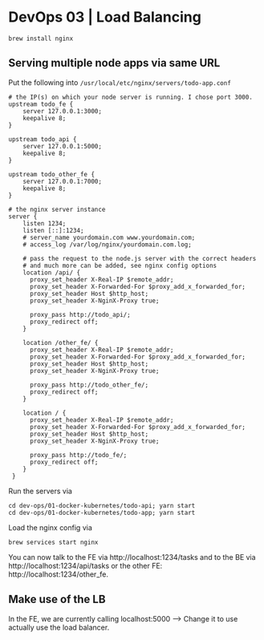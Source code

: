 # DevOps 03 | Load Balancing

```
brew install nginx
```

## Serving multiple node apps via same URL

Put the following into `/usr/local/etc/nginx/servers/todo-app.conf`

```
# the IP(s) on which your node server is running. I chose port 3000.
upstream todo_fe {
    server 127.0.0.1:3000;
    keepalive 8;
}

upstream todo_api {
    server 127.0.0.1:5000;
    keepalive 8;
}

upstream todo_other_fe {
    server 127.0.0.1:7000;
    keepalive 8;
}

# the nginx server instance
server {
    listen 1234;
    listen [::]:1234;
    # server_name yourdomain.com www.yourdomain.com;
    # access_log /var/log/nginx/yourdomain.com.log;

    # pass the request to the node.js server with the correct headers
    # and much more can be added, see nginx config options
    location /api/ {
      proxy_set_header X-Real-IP $remote_addr;
      proxy_set_header X-Forwarded-For $proxy_add_x_forwarded_for;
      proxy_set_header Host $http_host;
      proxy_set_header X-NginX-Proxy true;

      proxy_pass http://todo_api/;
      proxy_redirect off;
    }

    location /other_fe/ {
      proxy_set_header X-Real-IP $remote_addr;
      proxy_set_header X-Forwarded-For $proxy_add_x_forwarded_for;
      proxy_set_header Host $http_host;
      proxy_set_header X-NginX-Proxy true;

      proxy_pass http://todo_other_fe/;
      proxy_redirect off;
    }

    location / {
      proxy_set_header X-Real-IP $remote_addr;
      proxy_set_header X-Forwarded-For $proxy_add_x_forwarded_for;
      proxy_set_header Host $http_host;
      proxy_set_header X-NginX-Proxy true;

      proxy_pass http://todo_fe/;
      proxy_redirect off;
    }
 }
```

Run the servers via 

```
cd dev-ops/01-docker-kubernetes/todo-api; yarn start
cd dev-ops/01-docker-kubernetes/todo-app; yarn start
```

Load the nginx config via

```
brew services start nginx
```

You can now talk to the FE via http://localhost:1234/tasks and to the BE via http://localhost:1234/api/tasks or the other FE: http://localhost:1234/other_fe.

## Make use of the LB

In the FE, we are currently calling localhost:5000 --> Change it to use actually use the load balancer.